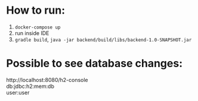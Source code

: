 # How to run:
1. `docker-compose up`
2. run inside IDE
3. `gradle build`, `java -jar backend/build/libs/backend-1.0-SNAPSHOT.jar`

# Possible to see database changes:
http://localhost:8080/h2-console \
db:jdbc:h2:mem:db \
user:user